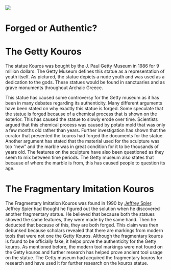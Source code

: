 <a href="https://juncture-digital.org"><img src="https://juncture-digital.org/images/ve-button.png"></a>

<param ve-config 
       title="Getty Confindential"
       author="Isabelle Woodward and Jacquelyn Fielding"
       banner="https://pbs.twimg.com/media/FkgFXTBUcAAmz8M?format=png&name=large" 
       layout="vertical">

<!-- Entities discussed throughout the essay are typically defined before the essay text and
     are thus available in all text.  Entity identifiers (QIDs) can be found in either
     Wikipedia or Wikidata (https://www.wikidata.org)> -->
<param ve-entity eid="Q185372"> <!-- Girl with a Pearl Earring painting -->
<param ve-entity eid="Q41264"> <!-- Johannes Vermeer -->
<param ve-entity eid="Q221092"> <!-- Mauritshuis -->

# Forged or Authentic? 



# The Getty Kouros

The statue Kouros was bought by the J. Paul Getty Museum in 1986 for 9 million dollars. The Getty Museum defines this statue as a representation of youth itself. As pictured, the statue depicts a nude youth and was used as a dedication to the gods. These statues would be found in sanctuaries and as grave monuments throughout Archaic Greece. 
<param ve-image 
       label="Statue of Kouros" 
       description="Photo of Getty Museum's Statue of Kouros" 
       license="public domain" 
       url="https://upload.wikimedia.org/wikipedia/commons/0/05/Kouros.jpg">

This statue has caused some controversy for the Getty museum as it has been in many debates regarding its authenticity. Many different arguments have been stated on why exactly this statue is forged. Some speculate that the statue is forged because of a chemical process that is shown on the exterior.  This has caused the statue to slowly erode over time. Scientists argued that this chemical process was caused by potato mold that was only a few months old rather than years. Further investigation has shown that the curator that presented the kouros had forged the documents for the statue. Another argument has stated that the material used for the sculpture was too “new” and the marble was in great condition for it to be thousands of years old. The features on the sculpture have also been questioned as they seem to mix between time periods. The Getty museum also states that because of where the marble is from, this has caused people to question its age. 
<param ve-image 
       label="Statue of Kouros" 
       description="Photo of Getty Museum's Statue of Kouros" 
       license="public domain" 
       url="https://upload.wikimedia.org/wikipedia/commons/e/e3/Statue_of_a_kouros_%28c._530_BCE_or_modern%2C_detail%2C_Getty_Villa_Collection%29.jpg">

# The Fragmentary Imitation Kouros

The Fragmentary Imitation Kouros was found in 1990 by [Jeffrey Spier](https://getty.academia.edu/JeffreySpier/CurriculumVitae). Jeffrey Spier had thought he figured out the solution when he discovered another fragmentary statue. He believed that because both the statues showed the same features, they were made by the same hand. Then he deducted that because of this, they are both forged. This claim was then debunked because scholars revealed that there are markings from modern tools that were not one the Getty Kouros. Although the fragmentary kouros is found to be officially fake, it helps prove the authenticity for the Getty kouros. As mentioned before, the modern tool markings were not found on the Getty kouros and further research has helped prove ancient tool usage on the statue. The Getty museum had acquired the fragmentary kouros for research and have used it for further research on the kouros statue. 
<param ve-image 
       label="Head of Fragmentary Kouros " 
       description="Photo of Getty Museum's Fragmentry Kouros" 
       license="public domain" 
       url="https://s3.amazonaws.com/omeka-net/17186/archive/files/db1b736e5c783346685ed32b57022cc9.jpg?AWSAccessKeyId=AKIAI3ATG3OSQLO5HGKA&Expires=1673481600&Signature=yJZEM4MNsgp0Fd5EMmB70Svs14k%3D">
 


<param ve-image 
       manifest="https://iiif.juncture-digital.org/manifest/6dd738aed85597cac540ad31dd5818e86ef7f2918c7b43a9eb3123d5538e6e4c">
<param ve-map center="Q36600" zoom="11">


  
  
